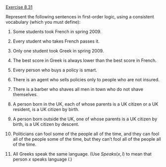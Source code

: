 [Exercise 8.31](8-31/)

Represent the following sentences in first-order logic, using a
consistent vocabulary (which you must define):

1.  Some students took French in spring 2009.

2.  Every student who takes French passes it.

3.  Only one student took Greek in spring 2009.

4.  The best score in Greek is always lower than the best score
    in French.

5.  Every person who buys a policy is smart.

6.  There is an agent who sells policies only to people who are
    not insured.

7.  There is a barber who shaves all men in town who do not
    shave themselves.

8.  A person born in the UK, each of whose parents is a UK citizen or a
    UK resident, is a UK citizen by birth.

9.  A person born outside the UK, one of whose parents is a UK citizen
    by birth, is a UK citizen by descent.

10. Politicians can fool some of the people all of the time, and they
    can fool all of the people some of the time, but they can’t fool all
    of the people all of the time.

11. All Greeks speak the same language. (Use ${Speaks}(x,l)$ to mean
    that person $x$ speaks language $l$.)

